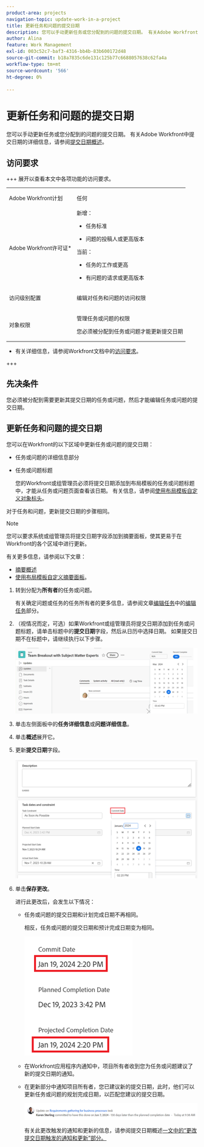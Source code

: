 ```yaml
---
product-area: projects
navigation-topic: update-work-in-a-project
title: 更新任务和问题的提交日期
description: 您可以手动更新任务或您分配到的问题的提交日期。 有关Adobe Workfront中提交日期的详细信息，请参阅提交日期概述。
author: Alina
feature: Work Management
exl-id: 003c52c7-baf3-4316-bb4b-83b600172d48
source-git-commit: b18a7835c6de131c125b77c6688057638c62fa4a
workflow-type: tm+mt
source-wordcount: '566'
ht-degree: 0%

---
```



# 更新任务和问题的提交日期

<!--Audited: 07/2024-->

<!--<span class="preview">The highlighted information on this page refers to functionality not yet generally available. It is available only in the Preview environment for all customers, or in the Production environment for customers who enabled fast releases.</span>

<span class="preview">For information about fast releases, see [Enable or disable fast releases for your organization](/help/quicksilver/administration-and-setup/set-up-workfront/configure-system-defaults/enable-fast-release-process.md).</span>

<span class="preview">For information about the current release, see [Third Quarter 2024 release overview](/help/quicksilver/product-announcements/product-releases/24-q3-release-activity/24-q3-release-overview.md).</span>-->

您可以手动更新任务或您分配到的问题的提交日期。 有关Adobe Workfront中提交日期的详细信息，请参阅[提交日期概述](../../../manage-work/projects/updating-work-in-a-project/overview-of-commit-dates.md)。

## 访问要求

<!--Audited: 01/2024-->

+++ 展开以查看本文中各项功能的访问要求。

<table style="table-layout:auto"> 
 <col> 
 <col> 
 <tbody> 
  <tr> 
   <td role="rowheader">Adobe Workfront计划</td> 
   <td> <p>任何</p> </td> 
  </tr> 
  <tr> 
   <td role="rowheader">Adobe Workfront许可证*</td> 
   <td> 
   新增：
   <ul>
   <li><p>任务标准</p> </li>
   <li><p>问题的投稿人或更高版本</p></li>
   </ul>
   当前：
<ul>
   <li><p>任务的工作或更高</p></li> 
   <li><p>有问题的请求或更高版本</p></li>
</ul>

</td> 
  </tr> 
  <tr> 
   <td role="rowheader">访问级别配置</td> 
   <td> <p>编辑对任务和问题的访问权限</p> </td> 
  </tr> 
  <tr> 
   <td role="rowheader">对象权限</td> 
   <td> <p>管理任务或问题的权限</p>
   <p> 您必须被分配到任务或问题才能更新提交日期 </p>
    </td> 
  </tr> 
 </tbody> 
</table>

* 有关详细信息，请参阅Workfront文档中的[访问要求](/help/quicksilver/administration-and-setup/add-users/access-levels-and-object-permissions/access-level-requirements-in-documentation.md)。

+++

## 先决条件

您必须被分配到需要更新其提交日期的任务或问题，然后才能编辑任务或问题的提交日期。

## 更新任务和问题的提交日期


您可以在Workfront的以下区域中更新任务或问题的提交日期：

* 任务或问题的详细信息部分
* 任务或问题标题

  您的Workfront或组管理员必须将提交日期添加到布局模板的任务或问题标题中，才能从任务或问题页面查看该日期。
有关信息，请参阅[使用布局模板自定义对象标头](/help/quicksilver/administration-and-setup/customize-workfront/use-layout-templates/customize-object-headers.md)。

对于任务和问题，更新提交日期的步骤相同。

>[!NOTE]
>
>您可以要求系统或组管理员将提交日期字段添加到摘要面板，使其更易于在Workfront的各个区域中进行更新。
>
>有关更多信息，请参阅以下文章：
>
>* [摘要概述](/help/quicksilver/workfront-basics/the-new-workfront-experience/summary-overview.md)
>* [使用布局模板自定义摘要面板](/help/quicksilver/administration-and-setup/customize-workfront/use-layout-templates/customize-home-summary-layout-template.md)。


1. 转到分配为&#x200B;**所有者**&#x200B;的任务或问题。

   有关确定问题或任务的任务所有者的更多信息，请参阅文章[编辑任务](../../../manage-work/tasks/manage-tasks/edit-tasks.md)中的[编辑任务](../../../manage-work/tasks/manage-tasks/edit-tasks.md#assignments)部分。

1. （视情况而定，可选）如果Workfront或组管理员将提交日期添加到任务或问题标题，请单击标题中的&#x200B;**提交日期**&#x200B;字段，然后从日历中选择日期。 如果提交日期不在标题中，请继续执行以下步骤。

   ![](assets/commit-date-task-header.png)

1. 单击左侧面板中的&#x200B;**任务详细信息**&#x200B;或&#x200B;**问题详细信息**。
1. 单击&#x200B;**概述**&#x200B;展开它。
1. 更新&#x200B;**提交日期**&#x200B;字段。

   ![](assets/task-commit-date-edit-highlighted-details-page.png)

1. 单击&#x200B;**保存更改**。

   进行此更改后，会发生以下情况：

   * 任务或问题的提交日期和计划完成日期不再相同。

     相反，任务或问题的提交日期和预计完成日期变为相同。

     ![](assets/task-projected-completion-date-in-details-highlighted-nwe-350x230.png)

   * 在Workfront应用程序内通知中，项目所有者收到您为任务或问题建议了新的提交日期的通知。
   * 在更新部分中通知项目所有者，您已建议新的提交日期，此时，他们可以更新任务或问题的规划完成日期，以匹配您建议的提交日期。

     ![](assets/project-owner-notification-update-stream-that-commit-date-affects-project-timeline.png)


     <!--![](assets/project-owner-notification-update-stream-that-commit-date-affects-project-timeline-highlighted-nwe-350x139.png)-->

     有关此更改触发的通知和更新的信息，请参阅提交日期概述[一文中的“更改提交日期触发的通知和更新”部分。](/help/quicksilver/manage-work/projects/updating-work-in-a-project/overview-of-commit-dates.md)

<!--at the Production update stream when removing legacy - replace the last bullet with: The Project Owner is notified in the Systems Activity and the All tabs of the Updates section that you have suggested a new Commit Date. They can then update the Planned Completion Date accordingly by editing the task or the issue.-->
